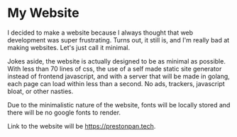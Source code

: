 # My Website
I decided to make a website because I always thought that web development was super frustrating.
Turns out, it still is, and I'm really bad at making websites. Let's just call it minimal.

Jokes aside, the website is actually designed to be as minimal as possible. With less than 70 lines of css,
the use of a self made static site generator instead of frontend javascript, and with a server
that will be made in golang, each page can load within less than a second. No ads, trackers, javascript bloat,
or other nasties.

Due to the minimalistic nature of the website, fonts will be locally stored and there will be no google fonts
to render.

Link to the website will be https://prestonpan.tech.
